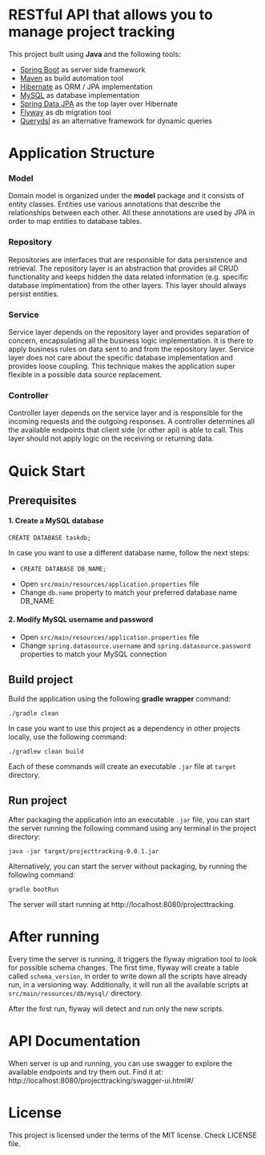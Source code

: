 # RESTful API that allows you to manage project tracking
This project built using **Java** and the following tools:
- [Spring Boot](https://spring.io/projects/spring-boot) as server side framework
- [Maven](https://maven.apache.org/) as build automation tool
- [Hibernate](https://hibernate.org/) as ORM / JPA implementation
- [MySQL](https://www.mysql.com/) as database implementation
- [Spring Data JPA](https://spring.io/projects/spring-data-jpa) as the top layer over Hibernate
- [Flyway](https://flywaydb.org/) as db migration tool
- [Querydsl](http://www.querydsl.com/) as an alternative framework for dynamic queries

# Application Structure

### Model

Domain model is organized under the **model** package and it consists of entity classes. Entities use various annotations that describe the
relationships between each other. All these annotations are used by JPA in order to map entities to database tables.

### Repository

Repositories are interfaces that are responsible for data persistence and retrieval. The repository layer is an abstraction that provides all
CRUD functionality and keeps hidden the data related information (e.g. specific database implmentation) from the other layers. This layer
should always persist entities.

### Service

Service layer depends on the repository layer and provides separation of concern, encapsulating all the business logic implementation. It is
there to apply business rules on data sent to and from the repository layer. Service layer does not care about the specific database implementation
and provides loose coupling. This technique makes the application super flexible in a possible data source replacement.

### Controller

Controller layer depends on the service layer and is responsible for the incoming requests and the outgoing responses. A controller determines all the
available endpoints that client side (or other api) is able to call. This layer should not apply logic on the receiving or returning data.

# Quick Start

## Prerequisites

#### 1. Create a MySQL database

```
CREATE DATABASE taskdb;
```
In case you want to use a different database name, follow the next steps:
 -  ```
    CREATE DATABASE DB_NAME;
    ```
 - Open ```src/main/resources/application.properties``` file
 - Change ```db.name``` property to match your preferred database name DB_NAME

#### 2. Modify MySQL username and password

- Open ```src/main/resources/application.properties``` file
- Change ```spring.datasource.username``` and ```spring.datasource.password``` properties to match your MySQL connection

## Build project

Build the application using the following **gradle wrapper** command:
```
./gradle clean
```
In case you want to use this project as a dependency in other
projects locally, use the following command:
```
./gradlew clean build
```
Each of these commands will create an executable ```.jar``` file at ```target``` directory.

## Run project

After packaging the application into an executable ```.jar``` file, you can start the server running the following command using any terminal in the project directory:
```
java -jar target/projecttracking-0.0.1.jar
```
Alternatively, you can start the server without packaging, by running the following command:
```
gradle bootRun
```
The server will start running at http://localhost:8080/projecttracking.


# After running

Every time the server is running, it triggers the flyway migration tool to look for possible schema changes. The first time, flyway will create a table called
```schema_version```, in order to write down all the scripts have already run, in a versioning way. Additionally, it will run all the available scripts at
```src/main/resources/db/mysql/``` directory.  

After the first run, flyway will detect and run only the new scripts.


# API Documentation

When server is up and running, you can use swagger to explore the available endpoints and try them out. Find it at:
http://localhost:8080/projecttracking/swagger-ui.html#/

# License
This project is licensed under the terms of the MIT license. Check LICENSE file.
